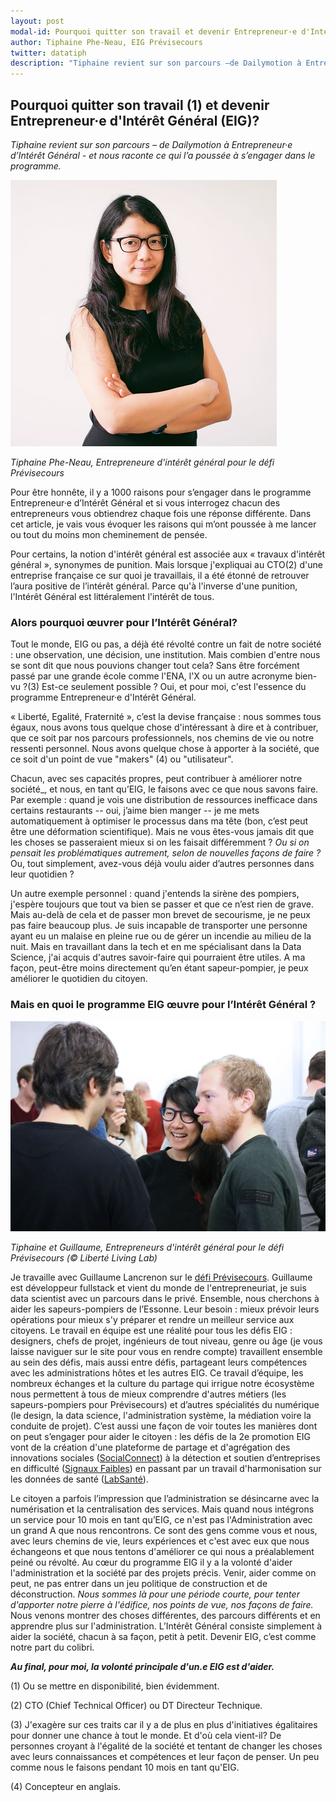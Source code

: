 ```yaml
---
layout: post
modal-id: Pourquoi quitter son travail et devenir Entrepreneur·e d'Intérêt Général (EIG)?
author: Tiphaine Phe-Neau, EIG Prévisecours
twitter: datatiph
description: "Tiphaine revient sur son parcours –de Dailymotion à Entrepreneur·e d’Intérêt Général- et nous raconte ce qui l’a poussée à s’engager dans le programme."
---
```


## Pourquoi quitter son travail (1) et devenir Entrepreneur·e d'Intérêt Général (EIG)?

_Tiphaine revient sur son parcours – de Dailymotion à Entrepreneur·e
d’Intérêt Général - et nous raconte ce qui l’a poussée à s’engager
dans le programme._

![Une jeune femme se tient de trois-quart : elle a les cheveux noirs et longs, des lunettes et sourit légèrement. C'est le portrait de Tiphaine](/img/TiphainePheNeau.jpg)

_Tiphaine Phe-Neau, Entrepreneure d'intérêt général pour le défi Prévisecours_


Pour être honnête, il y a 1000 raisons pour s’engager dans le
programme Entrepreneur·e d’Intérêt Général et si vous interrogez
chacun des entrepreneurs vous obtiendrez chaque fois une réponse
différente. Dans cet article, je vais vous évoquer les raisons qui
m’ont poussée à me lancer ou tout du moins mon cheminement de pensée.

Pour certains, la notion d'intérêt général est associée aux « travaux
d'intérêt général », synonymes de punition. Mais lorsque j'expliquai
au CTO(2) d'une entreprise française ce sur quoi je travaillais, il a
été étonné de retrouver l’aura positive de l’intérêt général. Parce
qu'à l'inverse d'une punition, l'Intérêt Général est littéralement
l'intérêt de tous.

### Alors pourquoi œuvrer pour l’Intérêt Général?

Tout le monde, EIG ou pas, a déjà été révolté contre un fait de notre
société : une observation, une décision, une institution. Mais combien
d'entre nous se sont dit que nous pouvions changer tout cela? Sans
être forcément passé par une grande école comme l'ENA, l'X ou un autre
acronyme bien-vu ?(3) Est-ce seulement possible ? Oui, et pour moi,
c'est l'essence du programme Entrepreneur·e d'Intérêt Général.

« Liberté, Egalité, Fraternité », c’est la devise française : nous
sommes tous égaux, nous avons tous quelque chose d'intéressant à dire
et à contribuer, que ce soit par nos parcours professionnels, nos
chemins de vie ou notre ressenti personnel. Nous avons quelque chose à
apporter à la société, que ce soit d'un point de vue "makers" (4) ou
"utilisateur".

Chacun, avec ses capacités propres, peut contribuer à améliorer notre
société_, et nous, en tant qu’EIG, le faisons avec ce que nous savons
faire. Par exemple : quand je vois une distribution de ressources
inefficace dans certains restaurants -- oui, j’aime bien manger -- je
me mets automatiquement à optimiser le processus dans ma tête (bon,
c’est peut être une déformation scientifique). Mais ne vous êtes-vous
jamais dit que les choses se passeraient mieux si on les faisait
différemment ? _Ou si on pensait les problématiques autrement, selon
de nouvelles façons de faire ?_ Ou, tout simplement, avez-vous déjà
voulu aider d’autres personnes dans leur quotidien ?

Un autre exemple personnel : quand j'entends la sirène des pompiers,
j'espère toujours que tout va bien se passer et que ce n’est rien de
grave. Mais au-delà de cela et de passer mon brevet de secourisme, je
ne peux pas faire beaucoup plus. Je suis incapable de transporter une
personne ayant eu un malaise en pleine rue ou de gérer un incendie au
milieu de la nuit. Mais en travaillant dans la tech et en me
spécialisant dans la Data Science, j'ai acquis d'autres savoir-faire
qui pourraient être utiles. A ma façon, peut-être moins directement
qu’en étant sapeur-pompier, je peux améliorer le quotidien du citoyen.

### Mais en quoi le programme EIG œuvre pour l’Intérêt Général ?

![Tiphaine et Guillaume, discutent avec une personne qui est de dos](/img/Tiphaine-Guillaume.jpg)

_Tiphaine et Guillaume, Entrepreneurs d'intérêt général pour le défi Prévisecours (© Liberté Living Lab)_

Je travaille avec Guillaume Lancrenon sur le [défi
Prévisecours](https://entrepreneur-interet-general.etalab.gouv.fr/defi/2017/09/26/previsecours/). Guillaume
est développeur fullstack et vient du monde de l'entrepreneuriat, je
suis data scientist avec un parcours dans le privé. Ensemble, nous
cherchons à aider les sapeurs-pompiers de l’Essonne. Leur besoin :
mieux prévoir leurs opérations pour mieux s'y préparer et rendre un
meilleur service aux citoyens. Le travail en équipe est une réalité
pour tous les défis EIG : designers, chefs de projet, ingénieurs de
tout niveau, genre ou âge (je vous laisse naviguer sur le site pour
vous en rendre compte) travaillent ensemble au sein des défis, mais
aussi entre défis, partageant leurs compétences avec les
administrations hôtes et les autres EIG. Ce travail d’équipe, les
nombreux échanges et la culture du partage qui irrigue notre
écosystème nous permettent à tous de mieux comprendre d'autres métiers
(les sapeurs-pompiers pour Prévisecours) et d’autres spécialités du
numérique (le design, la data science, l'administration système, la
médiation voire la conduite de projet). C’est aussi une façon de voir
toutes les manières dont on peut s’engager pour aider le citoyen : les
défis de la 2e promotion EIG vont de la création d'une plateforme de
partage et d'agrégation des innovations sociales
([SocialConnect](https://entrepreneur-interet-general.etalab.gouv.fr/defi/2017/09/26/socialconnect/))
à la détection et soutien d’entreprises en difficulté ([Signaux
Faibles](https://entrepreneur-interet-general.etalab.gouv.fr/defi/2017/09/26/signauxfaibles/))
en passant par un travail d'harmonisation sur les données de santé
([LabSanté](https://entrepreneur-interet-general.etalab.gouv.fr/defi/2017/09/26/labsante/)).

Le citoyen a parfois l’impression que l’administration se désincarne
avec la numérisation et la centralisation des services. Mais quand
nous intégrons un service pour 10 mois en tant qu’EIG, ce n'est pas
l'Administration avec un grand A que nous rencontrons. Ce sont des
gens comme vous et nous, avec leurs chemins de vie, leurs expériences
et c'est avec eux que nous échangeons et que nous tentons d'améliorer
ce qui nous a préalablement peiné ou révolté. Au cœur du programme EIG
il y a la volonté d'aider l'administration et la société par des
projets précis. Venir, aider comme on peut, ne pas entrer dans un jeu
politique de construction et de déconstruction. _Nous sommes là pour
une période courte, pour tenter d'apporter notre pierre à l'édifice,
nos points de vue, nos façons de faire._ Nous venons montrer des
choses différentes, des parcours différents et en apprendre plus sur
l'administration. L’Intérêt Général consiste simplement à aider la
société, chacun à sa façon, petit à petit. Devenir EIG, c’est comme
notre part du colibri.

**_Au final, pour moi, la volonté principale d'un.e EIG est d'aider._**

(1) Ou se mettre en disponibilité, bien évidemment.

(2) CTO (Chief Technical Officer) ou DT Directeur Technique.

(3) J'exagère sur ces traits car il y a de plus en plus d'initiatives
égalitaires pour donner une chance à tout le monde. Et d'où cela
vient-il? De personnes croyant à l'égalité de la société et tentant de
changer les choses avec leurs connaissances et compétences et leur
façon de penser. Un peu comme nous le faisons pendant 10 mois en tant
qu'EIG.

(4) Concepteur en anglais.
